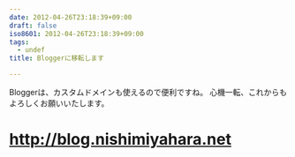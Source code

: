 ```yaml
---
date: 2012-04-26T23:18:39+09:00
draft: false
iso8601: 2012-04-26T23:18:39+09:00
tags:
  - undef
title: Bloggerに移転します

---
```


<p>Bloggerは、カスタムドメインも使えるので便利ですね。
心機一転、これからもよろしくお願いいたします。</p>

<h1><a href="/">http://blog.nishimiyahara.net</a></h1>
    	